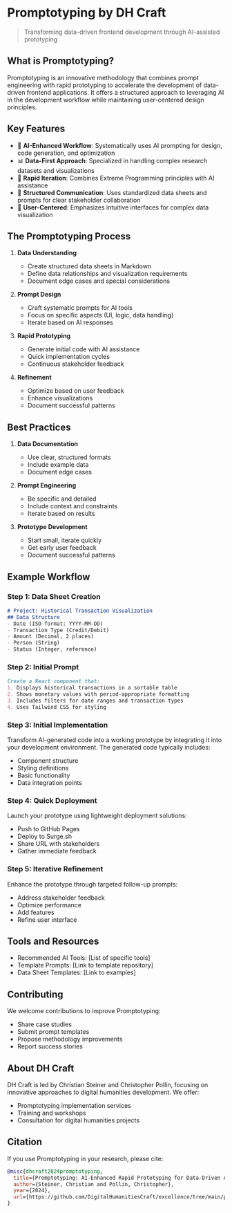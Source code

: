 # Promptotyping by DH Craft
> Transforming data-driven frontend development through AI-assisted prototyping

## What is Promptotyping?
Promptotyping is an innovative methodology that combines prompt engineering with rapid prototyping to accelerate the development of data-driven frontend applications. It offers a structured approach to leveraging AI in the development workflow while maintaining user-centered design principles.

## Key Features
- 🤖 **AI-Enhanced Workflow**: Systematically uses AI prompting for design, code generation, and optimization
- 📊 **Data-First Approach**: Specialized in handling complex research datasets and visualizations
- 🔄 **Rapid Iteration**: Combines Extreme Programming principles with AI assistance
- 📝 **Structured Communication**: Uses standardized data sheets and prompts for clear stakeholder collaboration
- 🎯 **User-Centered**: Emphasizes intuitive interfaces for complex data visualization

## The Promptotyping Process
1. **Data Understanding**
   - Create structured data sheets in Markdown
   - Define data relationships and visualization requirements
   - Document edge cases and special considerations

2. **Prompt Design**
   - Craft systematic prompts for AI tools
   - Focus on specific aspects (UI, logic, data handling)
   - Iterate based on AI responses

3. **Rapid Prototyping**
   - Generate initial code with AI assistance
   - Quick implementation cycles
   - Continuous stakeholder feedback

4. **Refinement**
   - Optimize based on user feedback
   - Enhance visualizations
   - Document successful patterns

## Best Practices
1. **Data Documentation**
   - Use clear, structured formats
   - Include example data
   - Document edge cases

2. **Prompt Engineering**
   - Be specific and detailed
   - Include context and constraints
   - Iterate based on results

3. **Prototype Development**
   - Start small, iterate quickly
   - Get early user feedback
   - Document successful patterns

## Example Workflow

### Step 1: Data Sheet Creation
```markdown
# Project: Historical Transaction Visualization
## Data Structure
- Date (ISO format: YYYY-MM-DD)
- Transaction Type (Credit/Debit)
- Amount (Decimal, 2 places)
- Person (String)
- Status (Integer, reference)
```

### Step 2: Initial Prompt
```markdown
Create a React component that:
1. Displays historical transactions in a sortable table
2. Shows monetary values with period-appropriate formatting
3. Includes filters for date ranges and transaction types
4. Uses Tailwind CSS for styling
```

### Step 3: Initial Implementation
Transform AI-generated code into a working prototype by integrating it into your development environment. The generated code typically includes:
- Component structure
- Styling definitions
- Basic functionality
- Data integration points

### Step 4: Quick Deployment
Launch your prototype using lightweight deployment solutions:
- Push to GitHub Pages
- Deploy to Surge.sh
- Share URL with stakeholders
- Gather immediate feedback

### Step 5: Iterative Refinement
Enhance the prototype through targeted follow-up prompts:
- Address stakeholder feedback
- Optimize performance
- Add features
- Refine user interface

## Tools and Resources
- Recommended AI Tools: [List of specific tools]
- Template Prompts: [Link to template repository]
- Data Sheet Templates: [Link to examples]

## Contributing
We welcome contributions to improve Promptotyping:
- Share case studies
- Submit prompt templates
- Propose methodology improvements
- Report success stories

## About DH Craft
DH Craft is led by Christian Steiner and Christopher Pollin, focusing on innovative approaches to digital humanities development. We offer:

- Promptotyping implementation services
- Training and workshops
- Consultation for digital humanities projects

## Citation
If you use Promptotyping in your research, please cite:
```bibtex
@misc{dhcraft2024promptotyping,
  title={Promptotyping: AI-Enhanced Rapid Prototyping for Data-Driven Applications},
  author={Steiner, Christian and Pollin, Christopher},
  year={2024},
  url={https://github.com/DigitalHumanitiesCraft/excellence/tree/main/promptotyping}
}
```

